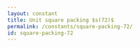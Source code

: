 ```yaml
---
layout: constant
title: Unit square packing $s(72)$
permalink: /constants/square-packing-72/
id: square-packing-72
---
```


